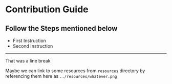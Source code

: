 # Contribution Guide

## Follow the Steps mentioned below
- First Instruction
- Second Instruction

---
That was a line break

Maybe we can link to some resources from `resources` directory by referencing them here as `../resources/whatever.png`
